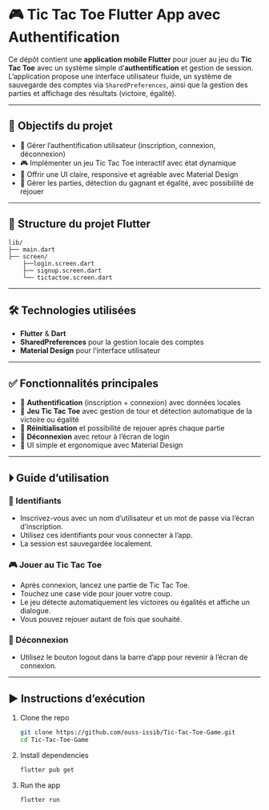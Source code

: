 # 🎮 Tic Tac Toe Flutter App avec Authentification

Ce dépôt contient une **application mobile Flutter** pour jouer au jeu du **Tic Tac Toe** avec un système simple d’**authentification** et gestion de session.  
L’application propose une interface utilisateur fluide, un système de sauvegarde des comptes via `SharedPreferences`, ainsi que la gestion des parties et affichage des résultats (victoire, égalité).

---

## 🎯 Objectifs du projet

- 🔐 Gérer l’authentification utilisateur (inscription, connexion, déconnexion)
- 🎮 Implémenter un jeu Tic Tac Toe interactif avec état dynamique
- 📱 Offrir une UI claire, responsive et agréable avec Material Design
- 🧩 Gérer les parties, détection du gagnant et égalité, avec possibilité de rejouer

---

## 📂 Structure du projet Flutter

```
lib/
├── main.dart
├── screen/
    ├──login.screen.dart
    ├── signup.screen.dart
    └── tictactoe.screen.dart
```


---

## 🛠️ Technologies utilisées

- **Flutter** & **Dart**  
- **SharedPreferences** pour la gestion locale des comptes  
- **Material Design** pour l’interface utilisateur

---

## ✅ Fonctionnalités principales

- 🔐 **Authentification** (inscription + connexion) avec données locales  
- 🎲 **Jeu Tic Tac Toe** avec gestion de tour et détection automatique de la victoire ou égalité  
- 🔄 **Réinitialisation** et possibilité de rejouer après chaque partie  
- 🚪 **Déconnexion** avec retour à l’écran de login  
- 🎨 UI simple et ergonomique avec Material Design  

---

## ⏵ Guide d’utilisation

### 🔐 Identifiants

- Inscrivez-vous avec un nom d’utilisateur et un mot de passe via l’écran d’inscription.  
- Utilisez ces identifiants pour vous connecter à l’app.  
- La session est sauvegardée localement.

### 🎮 Jouer au Tic Tac Toe

- Après connexion, lancez une partie de Tic Tac Toe.  
- Touchez une case vide pour jouer votre coup.  
- Le jeu détecte automatiquement les victoires ou égalités et affiche un dialogue.  
- Vous pouvez rejouer autant de fois que souhaité.

### 🚪 Déconnexion

- Utilisez le bouton logout dans la barre d’app pour revenir à l’écran de connexion.

---

## ▶️ Instructions d’exécution

1. Clone the repo  
   ```bash
   git clone https://github.com/ouss-issib/Tic-Tac-Toe-Game.git
   cd Tic-Tac-Toe-Game
   ```

2. Install dependencies  
   ```bash
   flutter pub get
   ```

3. Run the app  
   ```bash
   flutter run
   ```


